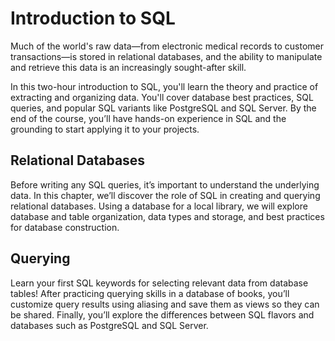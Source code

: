 # Introduction to SQL
Much of the world's raw data—from electronic medical records to customer transactions—is stored in relational databases, and the ability to manipulate and retrieve this data is an increasingly sought-after skill.

In this two-hour introduction to SQL, you'll learn the theory and practice of extracting and organizing data. You'll cover database best practices, SQL queries, and popular SQL variants like PostgreSQL and SQL Server. By the end of the course, you’ll have hands-on experience in SQL and the grounding to start applying it to your projects.

## Relational Databases
Before writing any SQL queries, it’s important to understand the underlying data. In this chapter, we’ll discover the role of SQL in creating and querying relational databases. Using a database for a local library, we will explore database and table organization, data types and storage, and best practices for database construction.

## Querying
Learn your first SQL keywords for selecting relevant data from database tables! After practicing querying skills in a database of books, you’ll customize query results using aliasing and save them as views so they can be shared. Finally, you’ll explore the differences between SQL flavors and databases such as PostgreSQL and SQL Server.